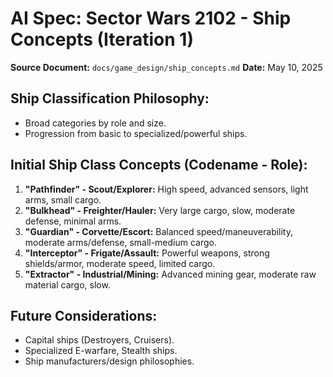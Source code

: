 # AI Spec: Sector Wars 2102 - Ship Concepts (Iteration 1)

**Source Document:** `docs/game_design/ship_concepts.md`
**Date:** May 10, 2025

## Ship Classification Philosophy:
- Broad categories by role and size.
- Progression from basic to specialized/powerful ships.

## Initial Ship Class Concepts (Codename - Role):
1.  **"Pathfinder" - Scout/Explorer:** High speed, advanced sensors, light arms, small cargo.
2.  **"Bulkhead" - Freighter/Hauler:** Very large cargo, slow, moderate defense, minimal arms.
3.  **"Guardian" - Corvette/Escort:** Balanced speed/maneuverability, moderate arms/defense, small-medium cargo.
4.  **"Interceptor" - Frigate/Assault:** Powerful weapons, strong shields/armor, moderate speed, limited cargo.
5.  **"Extractor" - Industrial/Mining:** Advanced mining gear, moderate raw material cargo, slow.

## Future Considerations:
- Capital ships (Destroyers, Cruisers).
- Specialized E-warfare, Stealth ships.
- Ship manufacturers/design philosophies.
